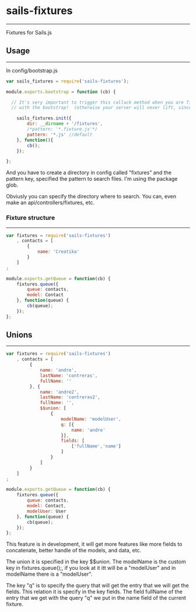 # sails-fixtures
---
Fixtures for Sails.js
## Usage
---
In config/bootstrap.js
``` javascript
var sails_fixtures = require('sails-fixtures');

module.exports.bootstrap = function (cb) {

  // It's very important to trigger this callack method when you are finished 
  // with the bootstrap!  (otherwise your server will never lift, since it's waiting on the bootstrap)

    sails_fixtures.init({
        dir: __dirname + '/fixtures',
        /*pattern: '*.fixture.js'*/
        pattern: '*.js' //default
    }, function(){
        cb();
    });

};
```
And you have to create a directory in config called "fixtures" and the pattern key, specified the pattern to search files. I'm using the package glob.

Obviusly you can specify the directory where to search. You can, even make an api/controllers/fixtures, etc.
### Fixture structure
---
``` javascript
var fixtures = require('sails-fixtures')
    , contacts = [
        {
            name: 'Creatika'
        }
    ]
;

module.exports.getQueue = function(cb) {
    fixtures.queue({
        queue: contacts,
        model: Contact
    }, function(queue) {
        cb(queue);
    });
};
```
## Unions
---

``` javascript
var fixtures = require('sails-fixtures')
    , contacts = [
         {
             name: 'andre',
             lastName: 'contreras',
             fullName: ''
         }, {
             name: 'andre2',
             lastName: 'contreras2',
             fullName: '',
             $$union: [
                 {
                     modelName: 'modelUser',
                     q: [{
                         name: 'andre'
                     }],
                     fields: [
                         ['fullName','name']
                     ]
                 }
             ]
         }
    ]
;

module.exports.getQueue = function(cb) {
    fixtures.queue({
        queue: contacts,
        model: Contact,
        modelUser: User
    }, function(queue) {
        cb(queue);
    });
};
```

This feature is in development, it will get more features like more fields to concatenate, better handle of the models, and data, etc.

The union it is specified in the key $$union. The modelName is the custom key in fixtures.queue();, if you look at it
itt will be a "modelUser" and in modelName there is a "modelUser".

The key "q" is to specify the query that will get the entry that we will get the fields.
This relation it is specify in the key fields. The field fullName of the entry that we get with the query "q"
we put in the name field of the current fixture.

